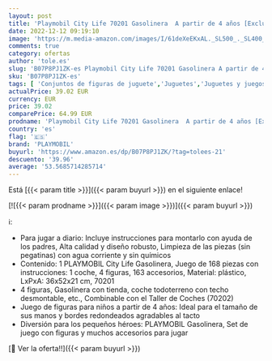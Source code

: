 ```yaml
---
layout: post
title: 'Playmobil City Life 70201 Gasolinera  A partir de 4 años [Exclusivo]'
date: 2022-12-12 09:19:10
image: 'https://m.media-amazon.com/images/I/61deXeEKxAL._SL500_._SL400_.jpg'
comments: true
category: ofertas
author: 'tole.es'
slug: 'B07P8PJ1ZK-es Playmobil City Life 70201 Gasolinera A partir de 4 años...'
sku: 'B07P8PJ1ZK-es'
tags: [ 'Conjuntos de figuras de juguete','Juguetes','Juguetes y juegos','Muñecos y figuras','playmobil','🇪🇸', ]
actualPrice: 39.02 EUR
currency: EUR
price: 39.02
comparePrice: 64.99 EUR
prodname: 'Playmobil City Life 70201 Gasolinera  A partir de 4 años [Exclusivo]'
country: 'es'
flag: '🇪🇸'
brand: 'PLAYMOBIL'
buyurl: 'https://www.amazon.es/dp/B07P8PJ1ZK/?tag=tolees-21'
descuento: '39.96'
average: '53.5685714285714'
---
```


Está [{{< param title >}}]({{< param buyurl >}}) en el siguiente enlace!

[![{{< param prodname >}}]({{< param image >}})]({{< param buyurl >}})

ℹ️:

- Para jugar a diario: Incluye instrucciones para montarlo con ayuda de los padres, Alta calidad y diseño robusto, Limpieza de las piezas (sin pegatinas) con agua corriente y sin químicos
- Contenido: 1 PLAYMOBIL City Life Gasolinera, Juego de 168 piezas con instrucciones: 1 coche, 4 figuras, 163 accesorios, Material: plástico, LxPxA: 36x52x21 cm, 70201
- 4 figuras, Gasolinera con tienda, coche todoterreno con techo desmontable, etc., Combinable con el Taller de Coches (70202)
- Juego de figuras para niños a partir de 4 años: Ideal para el tamaño de sus manos y bordes redondeados agradables al tacto
- Diversión para los pequeños héroes: PLAYMOBIL Gasolinera, Set de juego con figuras y muchos accesorios para jugar

[🛒 Ver la oferta!!]({{< param buyurl >}})
